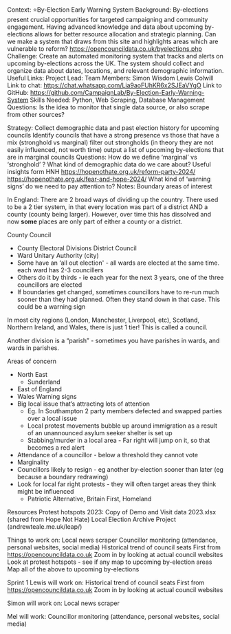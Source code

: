 Context:
⭐By-Election Early Warning System
Background: By-elections present crucial opportunities for targeted campaigning and community engagement. Having advanced knowledge and data about upcoming by-elections allows for better resource allocation and strategic planning. Can we make a system that draws from this site and highlights areas which are vulnerable to reform? https://opencouncildata.co.uk/byelections.php 
Challenge: Create an automated monitoring system that tracks and alerts on upcoming by-elections across the UK. The system should collect and organize data about dates, locations, and relevant demographic information.
Useful Links:
Project Lead:
Team Members:
Simon Wisdom
Lewis Colwill
Link to chat: https://chat.whatsapp.com/Lia9aoFUhKR6x2SJEaVYgO
Link to GitHub: https://github.com/CampaignLab/By-Election-Early-Warning-System
Skills Needed: Python, Web Scraping, Database Management
Questions:
Is the idea to monitor that single data source, or also scrape from other sources?

Strategy:
Collect demographic data and past election history for upcoming councils
Identify councils that have a strong presence vs those that have a mix (stronghold vs marginal)
filter out strongholds (in theory they are not easily influenced, not worth time)
output a list of upcoming by-elections that are in marginal councils
Questions:
How do we define ‘marginal’ vs ‘stronghold’ ?
What kind of demographic data do we care about?
Useful insights form HNH
https://hopenothate.org.uk/reform-party-2024/
https://hopenothate.org.uk/fear-and-hope-2024/
What kind of ‘warning signs’ do we need to pay attention to?
Notes:
Boundary areas of interest


In England: There are 2 broad ways of dividing up the country. There used to be a 2 tier system, in that every location was part of a district AND a county (county being larger). However, over time this has dissolved and now **some** places are only part of either a county or a district.

County Council
- County Electoral Divisions
District Council
- Ward
Unitary Authority (city)
- Some have an ‘all out election' - all wards are elected at the same time. each ward has 2-3 councillers
- Others do it by thirds - ie each year for the next 3 years, one of the three councillors are elected
- If boundaries get changed, sometimes councillors have to re-run much sooner than they had planned. Often they stand down in that case. This could be a warning sign

In most city regions (London, Manchester, Liverpool, etc), Scotland, Northern Ireland, and Wales, there is just 1 tier! This is called a council.

Another division is a “parish” - sometimes you have parishes in wards, and wards in parishes.

Areas of concern
- North East
	- Sunderland
- East of England
- Wales
Warning signs
- Big local issue that’s attracting lots of attention
	- Eg. In Southampton 2 party members defected and swapped parties over a local issue
	- Local protest movements bubble up around immigration as a result of an unannounced asylum seeker shelter is set up
	- Stabbing/murder in a local area - Far right will jump on it, so that becomes a red alert
- Attendance of a councillor - below a threshold they cannot vote
- Marginality
- Councillors likely to resign - eg another by-election sooner than later (eg because a boundary redrawing)
- Look for local far right protests - they will often target areas they think might be influenced
	- Patriotic Alternative, Britain First, Homeland



Resources
Protest hotspots 2023: Copy of Demo and Visit data 2023.xlsx (shared from Hope Not Hate)
Local Election Archive Project (andrewteale.me.uk/leap/)


Things to work on:
Local news scraper
Councillor monitoring (attendance, personal websites, social media)
Historical trend of council seats 
First from https://opencouncildata.co.uk 
Zoom in by looking at actual council websites
Look at protest hotspots - see if any map to upcoming by-election areas
Map all of the above to upcoming by-elections

Sprint 1
Lewis will work on: 
Historical trend of council seats 
First from https://opencouncildata.co.uk 
Zoom in by looking at actual council websites

Simon will work on:
Local news scraper

Mel will work:
Councillor monitoring (attendance, personal websites, social media)


